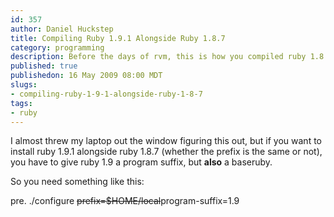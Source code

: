 ```yaml
--- 
id: 357
author: Daniel Huckstep
title: Compiling Ruby 1.9.1 Alongside Ruby 1.8.7
category: programming
description: Before the days of rvm, this is how you compiled ruby 1.8.7 alongside 1.9.1.
published: true
publishedon: 16 May 2009 08:00 MDT
slugs: 
- compiling-ruby-1-9-1-alongside-ruby-1-8-7
tags: 
- ruby
---
```

I almost threw my laptop out the window figuring this out, but if you
want to install ruby 1.9.1 alongside ruby 1.8.7 (whether the prefix is
the same or not), you have to give ruby 1.9 a program suffix, but
**also** a baseruby.

So you need something like this:

pre. ./configure ~~~~prefix=\$HOME/local~~~~program-suffix=1.9
~~~~with-baseruby=ruby~~~~enable-pthread